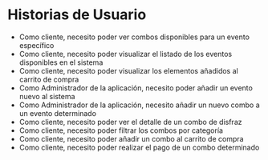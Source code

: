 # Historias de Usuario

- Como cliente, necesito poder ver combos disponibles para un evento específico
- Como cliente, necesito poder visualizar el listado de los eventos disponibles en el sistema
- Como cliente, necesito poder visualizar los elementos añadidos al carrito de compra
- Como Administrador de la aplicación, necesito poder añadir un evento nuevo al sistema
- Como Administrador de la aplicación, necesito añadir un nuevo combo a un evento determinado
- Como cliente, necesito poder ver el detalle de un combo de disfraz
- Como cliente, necesito poder filtrar los combos por categoría
- Como cliente, necesito poder añadir un combo al carrito de compra
- Como cliente, necesito poder realizar el pago de un combo determinado

